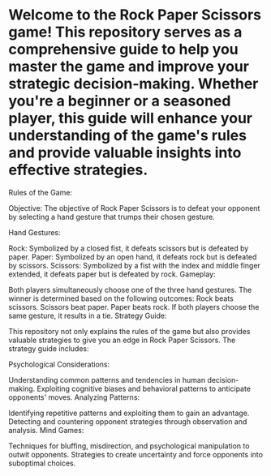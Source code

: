# Welcome to the Rock Paper Scissors game! This repository serves as a comprehensive guide to help you master the game and improve your strategic decision-making. Whether you're a beginner or a seasoned player, this guide will enhance your understanding of the game's rules and provide valuable insights into effective strategies.

Rules of the Game:

Objective: The objective of Rock Paper Scissors is to defeat your opponent by selecting a hand gesture that trumps their chosen gesture.

Hand Gestures:

Rock: Symbolized by a closed fist, it defeats scissors but is defeated by paper.
Paper: Symbolized by an open hand, it defeats rock but is defeated by scissors.
Scissors: Symbolized by a fist with the index and middle finger extended, it defeats paper but is defeated by rock.
Gameplay:

Both players simultaneously choose one of the three hand gestures.
The winner is determined based on the following outcomes:
Rock beats scissors.
Scissors beat paper.
Paper beats rock.
If both players choose the same gesture, it results in a tie.
Strategy Guide:

This repository not only explains the rules of the game but also provides valuable strategies to give you an edge in Rock Paper Scissors. The strategy guide includes:

Psychological Considerations:

Understanding common patterns and tendencies in human decision-making.
Exploiting cognitive biases and behavioral patterns to anticipate opponents' moves.
Analyzing Patterns:

Identifying repetitive patterns and exploiting them to gain an advantage.
Detecting and countering opponent strategies through observation and analysis.
Mind Games:

Techniques for bluffing, misdirection, and psychological manipulation to outwit opponents.
Strategies to create uncertainty and force opponents into suboptimal choices.
